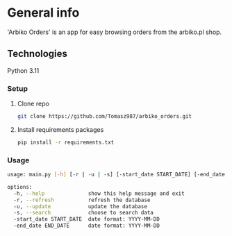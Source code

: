 # General info
'Arbiko Orders' is an app for easy browsing orders from the arbiko.pl shop.

## Technologies 
Python 3.11

### Setup

1. Clone repo

    ```bash
    git clone https://github.com/Tomasz987/arbiko_orders.git
    ```
    
2. Install requirements packages

    ```bash
    pip install -r requirements.txt
    ```

### Usage

```bash
usage: main.py [-h] [-r | -u | -s] [-start_date START_DATE] [-end_date END_DATE]

options:
  -h, --help              show this help message and exit
  -r, --refresh           refresh the database
  -u, --update            update the database
  -s, --search            choose to search data
  -start_date START_DATE  date format: YYYY-MM-DD
  -end_date END_DATE      date format: YYYY-MM-DD
```
